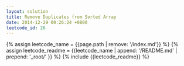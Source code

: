 ```yaml
---
layout: solution
title: Remove Duplicates from Sorted Array
date: 2014-12-29 00:26:24 +0800
leetcode_id: 26
---
```

{% assign leetcode_name = {{page.path | remove: '/index.md'}}  %}
{% assign leetcode_readme = {{leetcode_name | append: '/README.md' | prepend: '_root/' }}  %}
{% include {{leetcode_readme}} %}
